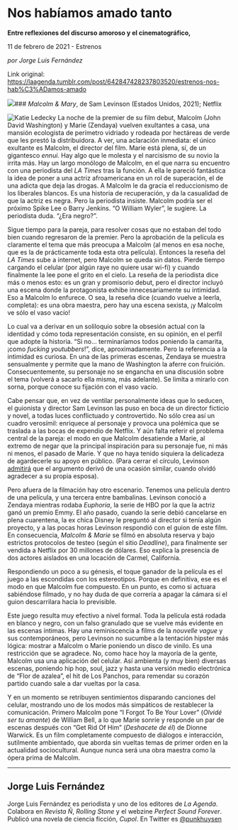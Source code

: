 # Nos habíamos amado tanto

**Entre reflexiones del discurso amoroso y el cinematográfico,**

11 de febrero de 2021 - Estrenos

_por Jorge Luis Fernández_

Link original: https://laagenda.tumblr.com/post/642847428237803520/estrenos-nos-hab%C3%ADamos-amado

![](https://64.media.tumblr.com/2dbeb35476f3a75a0afbd911833175c2/825ebac58fe9c6c5-b0/s500x750/e81af69cb51d13167f7e18dad88bb5b0289e1215.jpg)### *Malcolm & Mary*, de Sam Levinson (Estados Unidos, 2021); Netflix

![Katie Ledecky](https://64.media.tumblr.com/a4f836eaca2a3b82282b8068734a4be4/825ebac58fe9c6c5-dc/s400x600/330dfa0b6b65f7876e5359b7d7c2489c86c0e186.jpg)
La noche de la premier de su film debut, Malcolm (John David Washington) y Marie (Zendaya) vuelven exultantes a casa, una mansión ecologista de perímetro vidriado y rodeada por hectáreas de verde que les prestó la distribuidora. A ver, una aclaración inmediata: el único exultante es Malcolm, el director del film. Marie está plena, sí, de un gigantesco *ennui*. Hay algo que le molesta y el narcisismo de su novio la irrita más. Hay un largo monólogo de Malcolm, en el que narra su encuentro con una periodista del *LA Times* tras la función. A ella le pareció fantástica la idea de poner a una actriz afroamericana en un rol de superación, el de una adicta que deja las drogas. A Malcolm le da gracia el reduccionismo de los liberales blancos. Es una historia de recuperación, y da la casualidad de que la actriz es negra. Pero la periodista insiste. Malcolm podría ser el próximo Spike Lee o Barry Jenkins. “O William Wyler”, le sugiere. La periodista duda. “¿Era negro?”.

Sigue tiempo para la pareja, para resolver cosas que no estaban del todo bien cuando regresaron de la premier. Pero la aprobación de la película es claramente el tema que más preocupa a Malcolm (al menos en esa noche, que es la de prácticamente toda esta otra película). Entonces la reseña del *LA Times* sube a internet, pero Malcolm se queda sin datos. Pierde tiempo cargando el celular (por algún raye no quiere usar wi-fi) y cuando finalmente la lee pone el grito en el cielo. La reseña de la periodista dice más o menos esto: es un gran y promisorio debut, pero el director incluyó una escena donde la protagonista exhibe innecesariamente su intimidad. Eso a Malcolm lo enfurece. O sea, la reseña dice (cuando vuelve a leerla, completa): es una obra maestra, pero hay una escena sexista, ¡y Malcolm ve sólo el vaso vacío!

Lo cual va a derivar en un soliloquio sobre la obsesión actual con la identidad y cómo toda representación consiste, en su opinión, en el perfil que adopte la historia. “Si no… terminaríamos todos poniendo la camarita, ¡como *fucking youtubbers*!”, dice, aproximadamente. Pero la referencia a la intimidad es curiosa. En una de las primeras escenas, Zendaya se muestra sensualmente y permite que la mano de Washington la aferre con fruición. Consecuentemente, su personaje no se engancha en una discusión sobre el tema (volverá a sacarlo ella misma, más adelante). Se limita a mirarlo con sorna, porque conoce su fijación con el vaso vacío. 

Cabe pensar que, en vez de ventilar personalmente ideas que lo seducen, el guionista y director Sam Levinson las puso en boca de un director ficticio y novel, a todas luces conflictuado y controvertido. No sólo crea así un cuadro verosímil: enriquece al personaje y provoca una polémica que se traslada a las bocas de expendio de Netflix. Y aún falta referir el problema central de la pareja: el modo en que Malcolm desatiende a Marie, al extremo de negar que la principal inspiración para su personaje fue, ni más ni menos, el pasado de Marie. Y que no haya tenido siquiera la delicadeza de agardecerle su apoyo en público. (Para cerrar el círculo, Levinson [admitirá](https://deadline.com/2021/01/malcolm-and-marie-zendaya-john-david-washington-interview-sam-levinson-contenders-1234679102/) que el argumento derivó de una ocasión similar, cuando olvidó agradecer a su propia esposa).

Pero afuera de la filmación hay otro escenario. Tenemos una película dentro de una película, y una tercera entre bambalinas. Levinson conoció a Zendaya mientras rodaba *Euphoria*, la serie de HBO por la que la actriz ganó un premio Emmy. El año pasado, cuando la serie debió cancelarse en plena cuarentena, la ex chica Disney le preguntó al director si tenía algún proyecto, y a las pocas horas Levinson respondió con el guion de este film. En consecuencia, *Malcolm & Marie* se filmó en absoluta reserva y bajo estrictos protocolos de testeo (según el sitio *Deadline*), para finalmente ser vendida a Netflix por 30 millones de dólares. Eso explica la presencia de dos actores aislados en una locación de Carmel, California.

Respondiendo un poco a su génesis, el toque ganador de la película es el juego a las escondidas con los estereotipos. Porque en definitiva, ese es el modo en que Malcolm fue compuesto. En un punto, es como si actuara sabiéndose filmado, y no hay duda de que correría a apagar la cámara si el guion descarrilara hacia lo previsible. 

Este juego resulta muy efectivo a nivel formal. Toda la película está rodada en blanco y negro, con un falso granulado que se vuelve más evidente en las escenas íntimas. Hay una reminiscencia a films de la *nouvelle vague* y sus contemporáneos, pero Levinson no sucumbe a la tentación hipster más lógica: mostrar a Malcolm o Marie poniendo un disco de vinilo. Es una restricción que se agradece. No, como hace hoy la mayoría de la gente, Malcolm usa una aplicación del celular. Así ambienta (y muy bien) diversas escenas, poniendo hip hop, soul, jazz y hasta una versión medio electrónica de “Flor de azalea”, el hit de Los Panchos, para remendar su corazón partido cuando sale a dar vueltas por la casa.

Y en un momento se retribuyen sentimientos disparando canciones del celular, mostrando uno de los modos más simpáticos de restablecer la comunicación. Primero Malcolm pone “I Forgot To Be Your Lover” (*Olvidé ser tu amante*) de William Bell, a lo que Marie sonríe y responde un par de escenas después con “Get Rid Of Him” (*Deshacete de él*) de Dionne Warwick. Es un film completamente compuesto de diálogos e interacción, sutilmente ambientado, que aborda sin vueltas temas de primer orden en la actualidad sociocultural. Aunque nunca será una obra maestra como la ópera prima de Malcolm.

  




---

Jorge Luis Fernández
--------------------

 Jorge Luis Fernández es periodista y uno de los editores de *La Agenda*. Colabora en *Revista Ñ*, *Rolling Stone* y el webzine *Perfect Sound Forever*. Publicó una novela de ciencia ficción, *Cupol*. En Twitter es [@punkhuysen](https://twitter.com/punkhuysen) 

